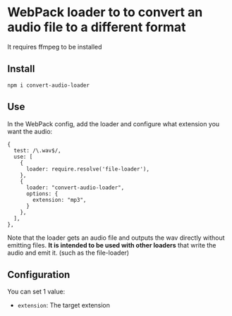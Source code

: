# WebPack loader to to convert an audio file to a different format

It requires ffmpeg to be installed

## Install

```
npm i convert-audio-loader
```

## Use

In the WebPack config, add the loader and configure what extension you want the audio:

```
{
  test: /\.wav$/,
  use: [
    {
      loader: require.resolve('file-loader'),
    },
    {
      loader: "convert-audio-loader",
      options: {
        extension: "mp3",
      }
    },
  ],
},
```

Note that the loader gets an audio file and outputs the wav directly without emitting files. **It is intended to be used with other loaders** that write the audio and emit it. (such as the file-loader)

## Configuration

You can set 1 value:

* ```extension```: The target extension
